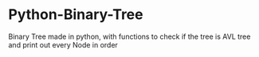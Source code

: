 # Python-Binary-Tree
Binary Tree made in python, with functions to check if the tree is AVL tree and print out every Node in order
